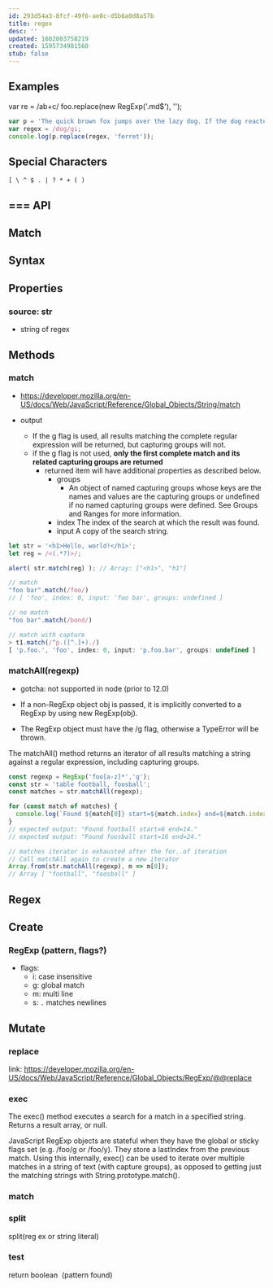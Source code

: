 ```yaml
---
id: 293d54a3-8fcf-49f6-ae0c-d5b6a0d8a57b
title: regex
desc: ''
updated: 1602803758219
created: 1595734981560
stub: false
---
```



## Examples

var re = /ab+c/
foo.replace(new RegExp('.md$'), '');

```js
var p = 'The quick brown fox jumps over the lazy dog. If the dog reacted, was it really lazy?';
var regex = /dog/gi;
console.log(p.replace(regex, 'ferret'));

```

## Special Characters

```
[ \ ^ $ . | ? * + ( )

```

## === API

## Match

## Syntax

## Properties

### source: str
- string of regex

## Methods

### match
- https://developer.mozilla.org/en-US/docs/Web/JavaScript/Reference/Global_Objects/String/match

- output
    - If the g flag is used, all results matching the complete regular expression will be returned, but capturing groups will not.
    - if the g flag is not used, **only the first complete match and its related capturing groups are returned** 
        - returned item will have additional properties as described below.
            - groups
                - An object of named capturing groups whose keys are the names and values are the capturing groups or undefined if no named capturing groups were defined. See Groups and Ranges for more information.
            - index
                The index of the search at which the result was found.
            - input
                A copy of the search string.

```js
let str = '<h1>Hello, world!</h1>';
let reg = /<(.*?)>/;

alert( str.match(reg) ); // Array: ["<h1>", "h1"]

// match
"foo bar".match(/foo/)
// [ 'foo', index: 0, input: 'foo bar', groups: undefined ]

// no match
"foo bar".match(/bond/)

// match with capture
> t1.match(/^p.([^.]+)./)
[ 'p.foo.', 'foo', index: 0, input: 'p.foo.bar', groups: undefined ]

```

### matchAll(regexp)
- gotcha: not supported in node (prior to 12.0)

- If a non-RegExp object obj is passed, it is implicitly converted to a RegExp by using new RegExp(obj).
- The RegExp object must have the /g flag, otherwise a TypeError will be thrown.

The matchAll() method returns an iterator of all results matching a string against a regular expression, including capturing groups.


```ts
const regexp = RegExp('foo[a-z]*','g');
const str = 'table football, foosball';
const matches = str.matchAll(regexp);

for (const match of matches) {
  console.log(`Found ${match[0]} start=${match.index} end=${match.index + match[0].length}.`);
}
// expected output: "Found football start=6 end=14."
// expected output: "Found foosball start=16 end=24."

// matches iterator is exhausted after the for..of iteration
// Call matchAll again to create a new iterator
Array.from(str.matchAll(regexp), m => m[0]);
// Array [ "football", "foosball" ]
```

## Regex

## Create

### RegExp (pattern, flags?)
- flags:
    - i: case insensitive
    - g: global match
    - m: multi line
    - s: `.` matches newlines

## Mutate

### replace
link: https://developer.mozilla.org/en-US/docs/Web/JavaScript/Reference/Global_Objects/RegExp/@@replace

### exec

The exec() method executes a search for a match in a specified string. Returns a result array, or null.

JavaScript RegExp objects are stateful when they have the global or sticky flags set (e.g. /foo/g or /foo/y). They store a lastIndex from the previous match. Using this internally, exec() can be used to iterate over multiple matches in a string of text (with capture groups), as opposed to getting just the matching strings with String.prototype.match().




### match

### split
split(reg ex or string literal)

### test
return boolean  (pattern found) 
